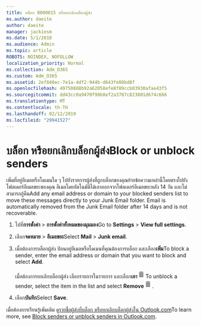 ```yaml
---
title: บล็อก 8000015 หรือยกเลิกบล็อกผู้ส่ง
ms.author: daeite
author: daeite
manager: jackiesm
ms.date: 5/1/2018
ms.audience: Admin
ms.topic: article
ROBOTS: NOINDEX, NOFOLLOW
localization_priority: Normal
ms.collection: Adm_O365
ms.custom: Adm_O365
ms.assetid: 2ef840ec-7e1a-4df2-944b-d643fe08bd8f
ms.openlocfilehash: 49750888b92a62058efe8f09ccb03930afae43f5
ms.sourcegitcommit: dd43cc0a9470f98b8ef2a3787c823801d674c666
ms.translationtype: MT
ms.contentlocale: th-TH
ms.lasthandoff: 02/12/2019
ms.locfileid: "29941527"
---
```

# <a name="block-or-unblock-senders"></a><span data-ttu-id="98db5-102">บล็อก หรือยกเลิกบล็อกผู้ส่ง</span><span class="sxs-lookup"><span data-stu-id="98db5-102">Block or unblock senders</span></span>

<span data-ttu-id="98db5-p101">เพิ่มที่อยู่อีเมลหรือโดเมนใด ๆ ไปยังรายการผู้ส่งที่ถูกบล็อกของคุณย้ายข้อความเหล่านี้โดยตรงไปยังโฟลเดอร์อีเมลขยะของคุณ อีเมลโดยอัตโนมัติได้เอาออกจากโฟลเดอร์อีเมลขยะหลัง 14 วัน และไม่สามารถกู้คืน</span><span class="sxs-lookup"><span data-stu-id="98db5-p101">Add any email address or domain to your blocked senders list to move these messages directly to your Junk Email folder. Email is automatically removed from the Junk Email folder after 14 days and is not recoverable.</span></span>
  
1. <span data-ttu-id="98db5-105">ไปที่**การตั้งค่า** \> **การตั้งค่าทั้งหมดของมุมมอง**</span><span class="sxs-lookup"><span data-stu-id="98db5-105">Go to **Settings** \> **View full settings**.</span></span> 
    
2. <span data-ttu-id="98db5-106">เลือก**จดหมาย** \> **อีเมลขยะ**</span><span class="sxs-lookup"><span data-stu-id="98db5-106">Select **Mail** \> **Junk email**.</span></span> 
    
3. <span data-ttu-id="98db5-107">เมื่อต้องการบล็อกผู้ส่ง ป้อนอยู่อีเมลหรือโดเมนที่คุณต้องการบล็อก และเลือก**เพิ่ม**</span><span class="sxs-lookup"><span data-stu-id="98db5-107">To block a sender, enter the email address or domain that you want to block and select **Add**.</span></span> 
    
    <span data-ttu-id="98db5-108">เมื่อต้องการยกเลิกบล็อกผู้ส่ง เลือกรายการในรายการ และเลือก**เอา**![ลบ](media/deb47846-8483-4f9d-813a-fc8fe288b583.png)</span><span class="sxs-lookup"><span data-stu-id="98db5-108">To unblock a sender, select the item in the list and select **Remove**![Delete](media/deb47846-8483-4f9d-813a-fc8fe288b583.png).</span></span>
    
4. <span data-ttu-id="98db5-109">เลือก**บันทึก**</span><span class="sxs-lookup"><span data-stu-id="98db5-109">Select **Save**.</span></span> 
    
<span data-ttu-id="98db5-110">เมื่อต้องการเรียนรู้เพิ่มเติม ดู[รายชื่อผู้ส่งที่บล็อก หรือยกเลิกบล็อกผู้ส่งใน Outlook.com](https://go.microsoft.com/fwlink/p/?linkid=873133)</span><span class="sxs-lookup"><span data-stu-id="98db5-110">To learn more, see [Block senders or unblock senders in Outlook.com](https://go.microsoft.com/fwlink/p/?linkid=873133).</span></span>
  

